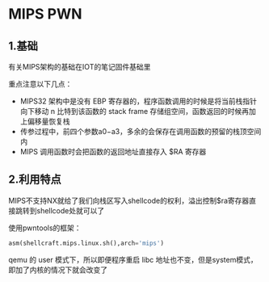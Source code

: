 # MIPS PWN

## 1.基础

有关MIPS架构的基础在IOT的笔记固件基础里

重点注意以下几点：

- MIPS32 架构中是没有 EBP 寄存器的，程序函数调用的时候是将当前栈指针向下移动 n 比特到该函数的 stack frame 存储组空间，函数返回的时候再加上偏移量恢复栈
- 传参过程中，前四个参数a0−a3，多余的会保存在调用函数的预留的栈顶空间内
- MIPS 调用函数时会把函数的返回地址直接存入 $RA 寄存器

## 2.利用特点

MIPS不支持NX就给了我们向栈区写入shellcode的权利，溢出控制$ra寄存器直接跳转到shellcode处就可以了

使用pwntools的框架：

```python
asm(shellcraft.mips.linux.sh(),arch='mips')
```



qemu 的 user 模式下，所以即便程序重启 libc 地址也不变，但是system模式，即加了内核的情况下就会改变了